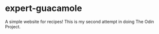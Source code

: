 # expert-guacamole
A simple website for recipes! This is my second attempt in doing The Odin Project.
